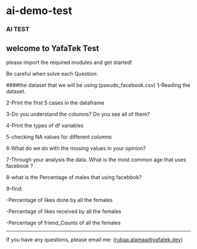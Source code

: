 # ai-demo-test
### AI TEST
## welcome to  YafaTek Test
please import the required modules and get started!

Be careful when solve each Question:

####the dataset that we will be using:(pseudo_facebook.csv) 
1-Reading the dataset.

2-Print the first 5 cases in the dataframe

3-Do you understand the columns? Do you see all of them? 

4-Print the types of df variables

5-checking NA values for different columns

6-What do we do with the missing values in your opinion?

7-Through your analysis the data..What is the most common age that uses facebook ?

8-what is  the Percentage of males that using facebbok?

9-find:

-Percentage of likes done by all the females 

-Percentage of likes received by all the females 

-Percentage of friend_Counts of all the females 
***********
If you have any questions, please email me:
(rubaa.alamaa@yafatek.dev)
